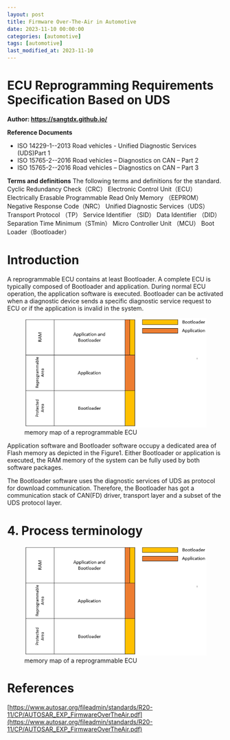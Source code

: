 ```yaml
---
layout: post
title: Firmware Over-The-Air in Automotive
date: 2023-11-10 00:00:00
categories: [automotive]
tags: [automotive]
last_modified_at: 2023-11-10
---
```


# ECU Reprogramming Requirements Specification Based on UDS

**Author: https://sangtdx.github.io/**

**Reference Documents**

 - ISO 14229-1--2013 Road vehicles - Unified Diagnostic Services
   (UDS)Part 1
 - ISO 15765-2--2016 Road vehicles – Diagnostics on CAN – Part 2
 - ISO 15765-2--2016 Road vehicles – Diagnostics on CAN – Part 3

**Terms and definitions**
The following terms and definitions for the standard.
Cyclic Redundancy Check（CRC）
Electronic Control Unit（ECU）
Electrically Erasable Programmable Read Only Memory （EEPROM）
Negative Response Code（NRC）
Unified Diagnostic Services（UDS）
Transport Protocol （TP）
Service Identifier （SID）
Data Identifier （DID）
Separation Time Minimum（STmin）
Micro Controller Unit （MCU）
Boot Loader（Bootloader）

# Introduction
A reprogrammable ECU contains at least Bootloader. A complete ECU is typically composed
of Bootloader and application. During normal ECU operation, the application software is
executed. Bootloader can be activated when a diagnostic device sends a specific diagnostic
service request to ECU or if the application is invalid in the system.

<figure>
  <img src="/assets/img/blogs/automotive/Flashing Sequences/memory.png" alt="memory map of a reprogrammable ECU">
  <figcaption>memory map of a reprogrammable ECU</figcaption>
</figure>

Application software and Bootloader software occupy a dedicated area of Flash memory
as depicted in the Figure1. Either Bootloader or application is executed, the RAM memory
of the system can be fully used by both software packages.

The Bootloader software uses the diagnostic services of UDS as protocol for download
communication. Therefore, the Bootloader has got a communication stack of CAN(FD) driver,
transport layer and a subset of the UDS protocol layer.

# 4. Process terminology
<figure>
  <img src="/assets/img/blogs/automotive/Flashing Sequences/memory.png" alt="memory map of a reprogrammable ECU">
  <figcaption>memory map of a reprogrammable ECU</figcaption>
</figure>

# References
[https://www.autosar.org/fileadmin/standards/R20-11/CP/AUTOSAR_EXP_FirmwareOverTheAir.pdf](https://www.autosar.org/fileadmin/standards/R20-11/CP/AUTOSAR_EXP_FirmwareOverTheAir.pdf)